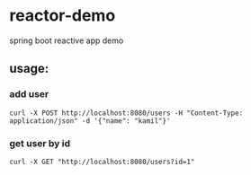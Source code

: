 # reactor-demo
spring boot reactive app demo 

## usage:
### add user
    curl -X POST http://localhost:8080/users -H "Content-Type: application/json" -d '{"name": "kamil"}'
### get user by id
    curl -X GET "http://localhost:8080/users?id=1"
